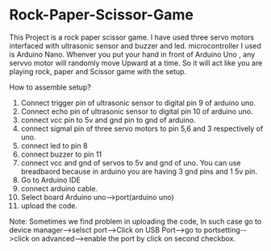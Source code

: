# Rock-Paper-Scissor-Game

This Project is a rock paper scissor game. I have used three servo motors interfaced with ultrasonic sensor and buzzer and led. microcontroller I used is Arduino Nano. Whenver you put your hand in front of Arduino Uno , any servvo motor will randomly move Upward at a time. So it will act like you are playing rock, paper and  Scissor game with the setup.

How to assemble setup?
1. Connect trigger pin of ultrasonic sensor to digital pin 9 of arduino uno.
2. Connect echo pin of ultrasonic sensor to digital pin 10 of arduino uno.
3. connect vcc pin to 5v and gnd pin to gnd of arduino.
4. connect sigmal pin of three servo motors to pin 5,6 and 3 respectively of uno.
5. connect led to pin 8
6. connect buzzer to pin 11
7. connect vcc and gnd of servos to 5v and gnd of uno. You can use breadbaord because in arduino you are having 3 gnd pins and 1 5v pin.
8. Go to Arduino IDE
9. connect arduino cable.
10. Select board Arduino uno-->port(arduino uno)
11. upload the code.

Note: Sometimes we find problem in uploading the code, In such case go to device manager-->selsct port-->Click on USB Port-->go to portsetting-->click on advanced-->enable the port by click on second checkbox.
